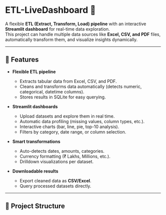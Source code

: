 # ETL-LiveDashboard 🚀  

A flexible **ETL (Extract, Transform, Load) pipeline** with an interactive **Streamlit dashboard** for real-time data exploration.  
This project can handle multiple data sources like **Excel, CSV, and PDF** files, automatically transform them, and visualize insights dynamically.  

---

## 🔹 Features
- **Flexible ETL pipeline**  
  - Extracts tabular data from Excel, CSV, and PDF.  
  - Cleans and transforms data automatically (detects numeric, categorical, datetime columns).  
  - Stores results in SQLite for easy querying.  

- **Streamlit dashboards**  
  - Upload datasets and explore them in real time.  
  - Automatic data profiling (missing values, column types, etc.).  
  - Interactive charts (bar, line, pie, top-10 analysis).  
  - Filters by category, date range, or column selection.  

- **Smart transformations**  
  - Auto-detects dates, amounts, categories.  
  - Currency formatting (₹ Lakhs, Millions, etc.).  
  - Drilldown visualizations per dataset.  

- **Downloadable results**  
  - Export cleaned data as **CSV/Excel**.  
  - Query processed datasets directly.  

---

## 📂 Project Structure
